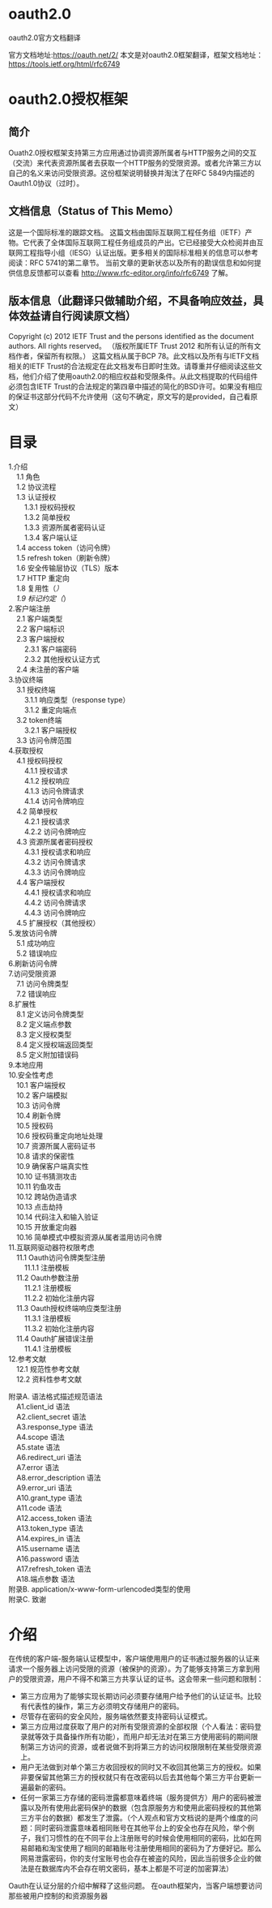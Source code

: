 # oauth2.0
oauth2.0官方文档翻译

官方文档地址:https://oauth.net/2/
本文是对oauth2.0框架翻译，框架文档地址：https://tools.ietf.org/html/rfc6749


# oauth2.0授权框架
## 简介
Ouath2.0授权框架支持第三方应用通过协调资源所属者与HTTP服务之间的交互（交流）来代表资源所属者去获取一个HTTP服务的受限资源。或者允许第三方以自己的名义来访问受限资源。这份框架说明替换并淘汰了在RFC 5849内描述的Oauth1.0协议（过时）。

## 文档信息（Status of This Memo）
这是一个国际标准的跟踪文档。
这篇文档由国际互联网工程任务组（IETF）产物。它代表了全体国际互联网工程任务组成员的产出。它已经接受大众检阅并由互联网工程指导小组（IESG）认证出版。更多相关的国际标准相关的信息可以参考阅读：RFC 5741的第二章节。
当前文章的更新状态以及所有的勘误信息和如何提供信息反馈都可以查看 http://www.rfc-editor.org/info/rfc6749 了解。

## 版本信息（此翻译只做辅助介绍，不具备响应效益，具体效益请自行阅读原文档）
Copyright (c) 2012 IETF Trust and the persons identified as the document authors.  All rights reserved。
（版权所属IETF Trust 2012 和所有认证的所有文档作者，保留所有权限。）
这篇文档从属于BCP 78。此文档以及所有与IETF文档相关的IETF Trust的合法规定在此文档发布日即时生效。请尊重并仔细阅读这些文档，他们介绍了使用oauth2.0的相应权益和受限条件。从此文档提取的代码组件必须包含IETF Trust的合法规定的第四章中描述的简化的BSD许可。如果没有相应的保证书这部分代码不允许使用（这句不确定，原文写的是provided，自己看原文）

# 目录
1.介绍  
&#160;&#160;&#160;&#160;1.1 角色  
&#160;&#160;&#160;&#160;1.2 协议流程  
&#160;&#160;&#160;&#160;1.3 认证授权  
&#160;&#160;&#160;&#160;&#160;&#160;&#160;&#160;1.3.1 授权码授权  
&#160;&#160;&#160;&#160;&#160;&#160;&#160;&#160;1.3.2 简单授权  
&#160;&#160;&#160;&#160;&#160;&#160;&#160;&#160;1.3.3 资源所属者密码认证  
&#160;&#160;&#160;&#160;&#160;&#160;&#160;&#160;1.3.4 客户端认证  
&#160;&#160;&#160;&#160;1.4 access token（访问令牌）  
&#160;&#160;&#160;&#160;1.5 refresh token（刷新令牌）  
&#160;&#160;&#160;&#160;1.6 安全传输层协议（TLS）版本  
&#160;&#160;&#160;&#160;1.7 HTTP 重定向  
&#160;&#160;&#160;&#160;1.8 复用性（*）  
&#160;&#160;&#160;&#160;1.9 标记约定（*）  
2.客户端注册  
&#160;&#160;&#160;&#160;2.1 客户端类型  
&#160;&#160;&#160;&#160;2.2 客户端标识  
&#160;&#160;&#160;&#160;2.3 客户端授权  
&#160;&#160;&#160;&#160;&#160;&#160;&#160;&#160;2.3.1 客户端密码  
&#160;&#160;&#160;&#160;&#160;&#160;&#160;&#160;2.3.2 其他授权认证方式  
&#160;&#160;&#160;&#160;2.4 未注册的客户端  
3.协议终端  
&#160;&#160;&#160;&#160;3.1 授权终端  
&#160;&#160;&#160;&#160;&#160;&#160;&#160;&#160;3.1.1 响应类型（response type）  
&#160;&#160;&#160;&#160;&#160;&#160;&#160;&#160;3.1.2 重定向端点  
&#160;&#160;&#160;&#160;3.2 token终端  
&#160;&#160;&#160;&#160;&#160;&#160;&#160;&#160;3.2.1 客户端授权  
&#160;&#160;&#160;&#160;3.3 访问令牌范围  
4.获取授权  
&#160;&#160;&#160;&#160;4.1 授权码授权  
&#160;&#160;&#160;&#160;&#160;&#160;&#160;&#160;4.1.1 授权请求  
&#160;&#160;&#160;&#160;&#160;&#160;&#160;&#160;4.1.2 授权响应  
&#160;&#160;&#160;&#160;&#160;&#160;&#160;&#160;4.1.3 访问令牌请求  
&#160;&#160;&#160;&#160;&#160;&#160;&#160;&#160;4.1.4 访问令牌响应  
&#160;&#160;&#160;&#160;4.2 简单授权  
&#160;&#160;&#160;&#160;&#160;&#160;&#160;&#160;4.2.1 授权请求  
&#160;&#160;&#160;&#160;&#160;&#160;&#160;&#160;4.2.2 访问令牌响应  
&#160;&#160;&#160;&#160;4.3 资源所属者密码授权  
&#160;&#160;&#160;&#160;&#160;&#160;&#160;&#160;4.3.1 授权请求和响应  
&#160;&#160;&#160;&#160;&#160;&#160;&#160;&#160;4.3.2 访问令牌请求  
&#160;&#160;&#160;&#160;&#160;&#160;&#160;&#160;4.3.3 访问令牌响应  
&#160;&#160;&#160;&#160;4.4 客户端授权  
&#160;&#160;&#160;&#160;&#160;&#160;&#160;&#160;4.4.1 授权请求和响应  
&#160;&#160;&#160;&#160;&#160;&#160;&#160;&#160;4.4.2 访问令牌请求  
&#160;&#160;&#160;&#160;&#160;&#160;&#160;&#160;4.4.3 访问令牌响应  
&#160;&#160;&#160;&#160;4.5 扩展授权（其他授权）  
5.发放访问令牌  
&#160;&#160;&#160;&#160;5.1 成功响应  
&#160;&#160;&#160;&#160;5.2 错误响应  
6.刷新访问令牌  
7.访问受限资源  
&#160;&#160;&#160;&#160;7.1 访问令牌类型  
&#160;&#160;&#160;&#160;7.2 错误响应  
8.扩展性  
&#160;&#160;&#160;&#160;8.1 定义访问令牌类型  
&#160;&#160;&#160;&#160;8.2 定义端点参数  
&#160;&#160;&#160;&#160;8.3 定义授权类型  
&#160;&#160;&#160;&#160;8.4 定义授权端返回类型  
&#160;&#160;&#160;&#160;8.5 定义附加错误码  
9.本地应用  
10.安全性考虑  
&#160;&#160;&#160;&#160;10.1 客户端授权  
&#160;&#160;&#160;&#160;10.2 客户端模拟  
&#160;&#160;&#160;&#160;10.3 访问令牌  
&#160;&#160;&#160;&#160;10.4 刷新令牌  
&#160;&#160;&#160;&#160;10.5 授权码  
&#160;&#160;&#160;&#160;10.6 授权码重定向地址处理  
&#160;&#160;&#160;&#160;10.7 资源所属人密码证书  
&#160;&#160;&#160;&#160;10.8 请求的保密性  
&#160;&#160;&#160;&#160;10.9 确保客户端真实性  
&#160;&#160;&#160;&#160;10.10 证书猜测攻击  
&#160;&#160;&#160;&#160;10.11 钓鱼攻击  
&#160;&#160;&#160;&#160;10.12 跨站伪造请求  
&#160;&#160;&#160;&#160;10.13 点击劫持  
&#160;&#160;&#160;&#160;10.14 代码注入和输入验证  
&#160;&#160;&#160;&#160;10.15 开放重定向器  
&#160;&#160;&#160;&#160;10.16 简单模式中模拟资源从属者滥用访问令牌  
11.互联网驱动器符权限考虑  
&#160;&#160;&#160;&#160;11.1 Oauth访问令牌类型注册  
&#160;&#160;&#160;&#160;&#160;&#160;&#160;&#160;11.1.1 注册模板  
&#160;&#160;&#160;&#160;11.2 Oauth参数注册  
&#160;&#160;&#160;&#160;&#160;&#160;&#160;&#160;11.2.1 注册模板  
&#160;&#160;&#160;&#160;&#160;&#160;&#160;&#160;11.2.2 初始化注册内容  
&#160;&#160;&#160;&#160;11.3 Oauth授权终端响应类型注册  
&#160;&#160;&#160;&#160;&#160;&#160;&#160;&#160;11.3.1 注册模板  
&#160;&#160;&#160;&#160;&#160;&#160;&#160;&#160;11.3.2 初始化注册内容  
&#160;&#160;&#160;&#160;11.4 Oauth扩展错误注册  
&#160;&#160;&#160;&#160;&#160;&#160;&#160;&#160;11.4.1 注册模板  
12.参考文献  
&#160;&#160;&#160;&#160;12.1 规范性参考文献  
&#160;&#160;&#160;&#160;12.2 资料性参考文献
  
附录A. 语法格式描述规范语法  
&#160;&#160;&#160;&#160;A1.client_id 语法  
&#160;&#160;&#160;&#160;A2.client_secret 语法  
&#160;&#160;&#160;&#160;A3.response_type 语法  
&#160;&#160;&#160;&#160;A4.scope 语法  
&#160;&#160;&#160;&#160;A5.state 语法  
&#160;&#160;&#160;&#160;A6.redirect_uri 语法  
&#160;&#160;&#160;&#160;A7.error 语法  
&#160;&#160;&#160;&#160;A8.error_description 语法  
&#160;&#160;&#160;&#160;A9.error_uri 语法  
&#160;&#160;&#160;&#160;A10.grant_type 语法  
&#160;&#160;&#160;&#160;A11.code 语法  
&#160;&#160;&#160;&#160;A12.access_token 语法  
&#160;&#160;&#160;&#160;A13.token_type 语法  
&#160;&#160;&#160;&#160;A14.expires_in 语法  
&#160;&#160;&#160;&#160;A15.username 语法  
&#160;&#160;&#160;&#160;A16.password 语法  
&#160;&#160;&#160;&#160;A17.refresh_token 语法  
&#160;&#160;&#160;&#160;A18.端点参数 语法  
附录B. application/x-www-form-urlencoded类型的使用  
附录C. 致谢  

# 介绍
在传统的客户端-服务端认证模型中，客户端使用用户的证书通过服务器的认证来请求一个服务器上访问受限的资源（被保护的资源）。为了能够支持第三方拿到用户的受限资源，用户不得不和第三方共享认证的证书。这会带来一些问题和限制：
* 第三方应用为了能够实现长期访问必须要存储用户给予他们的认证证书。比较有代表性的操作，第三方必须明文存储用户的密码。
* 尽管存在密码的安全风险，服务端依然要支持密码认证模式。
* 第三方应用过度获取了用户的对所有受限资源的全部权限（个人看法：密码登录就等效于具备操作所有功能），而用户却无法对在第三方使用密码的期间限制第三方访问的资源，或者说做不到将第三方的访问权限限制在某些受限资源上。
* 用户无法做到对单个第三方收回授权的同时又不收回其他第三方的授权。如果非要保留其他第三方的授权就只有在改密码以后去其他每个第三方平台更新一遍最新的密码。
* 任何一家第三方存储的密码泄露都意味着终端（服务提供方）用户的密码被泄露以及所有使用此密码保护的数据（包含原服务方和使用此密码授权的其他第三方平台的数据）都发生了泄露。（个人观点和官方文档说的是两个维度的问题：同时密码泄露意味着相同账号在其他平台上的安全也存在风险，举个例子，我们习惯性的在不同平台上注册账号的时候会使用相同的密码，比如在网易邮箱和淘宝使用了相同的邮箱账号注册使用相同的密码为了方便好记。那么网易泄露密码，你的支付宝账号也会存在被盗的风险，因此当前很多企业的做法是在数据库内不会存在明文密码，基本上都是不可逆的加密算法）

Oauth在认证分层的介绍中解释了这些问题。
在oauth框架内，当客户端想要访问那些被用户控制的和资源服务器
